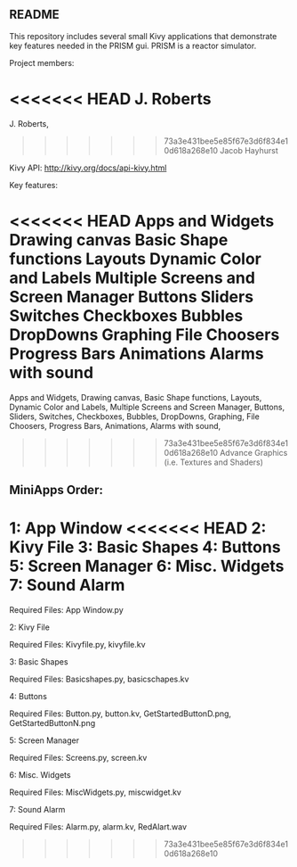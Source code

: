 README
------

This repository includes several small Kivy applications that 
demonstrate key features needed in the PRISM gui.  PRISM is a 
reactor simulator.

Project members:

<<<<<<< HEAD
J. Roberts
=======
J. Roberts,
>>>>>>> 73a3e431bee5e85f67e3d6f834e10d618a268e10
Jacob Hayhurst

Kivy API: http://kivy.org/docs/api-kivy.html

Key features:

<<<<<<< HEAD
Apps and Widgets
Drawing canvas
Basic Shape functions
Layouts
Dynamic Color and Labels
Multiple Screens and Screen Manager
Buttons
Sliders
Switches
Checkboxes
Bubbles
DropDowns
Graphing
File Choosers
Progress Bars
Animations
Alarms with sound
=======
Apps and Widgets,
Drawing canvas,
Basic Shape functions,
Layouts,
Dynamic Color and Labels,
Multiple Screens and Screen Manager,
Buttons,
Sliders,
Switches,
Checkboxes,
Bubbles,
DropDowns,
Graphing,
File Choosers,
Progress Bars,
Animations,
Alarms with sound,
>>>>>>> 73a3e431bee5e85f67e3d6f834e10d618a268e10
Advance Graphics (i.e. Textures and Shaders)

MiniApps Order:
------------------------
1: App Window
<<<<<<< HEAD
2: Kivy File
3: Basic Shapes
4: Buttons
5: Screen Manager
6: Misc. Widgets
7: Sound Alarm
=======

Required Files: App Window.py

2: Kivy File

Required Files: Kivyfile.py, kivyfile.kv

3: Basic Shapes

Required Files: Basicshapes.py, basicschapes.kv

4: Buttons

Required Files: Button.py, button.kv, GetStartedButtonD.png, GetStartedButtonN.png

5: Screen Manager

Required Files: Screens.py, screen.kv

6: Misc. Widgets

Required Files: MiscWidgets.py, miscwidget.kv

7: Sound Alarm

Required Files: Alarm.py, alarm.kv, RedAlart.wav
>>>>>>> 73a3e431bee5e85f67e3d6f834e10d618a268e10
